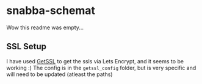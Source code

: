 # snabba-schemat

Wow this readme was empty...

## SSL Setup
I have used [GetSSL](https://github.com/srvrco/getssl) to get the ssls via Lets Encrypt, and it seems to be working :)
The config is in the `getssl_config` folder, but is very specific and will need to be updated (atleast the paths)
